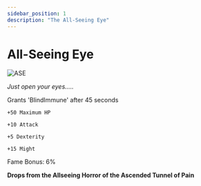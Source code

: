 ```yaml
---
sidebar_position: 1
description: "The All-Seeing Eye"
---
```


# All-Seeing Eye

![ASE](https://vwiki.valorserver.com/api/item/picture/all-seeing%20eye)

<i>Just open your eyes.....</i>

Grants 'BlindImmune' after 45 seconds

    +50 Maximum HP
    
    +10 Attack
    
    +5 Dexterity
    
    +15 Might

Fame Bonus: 6%

**Drops from the Allseeing Horror of the Ascended Tunnel of Pain**
